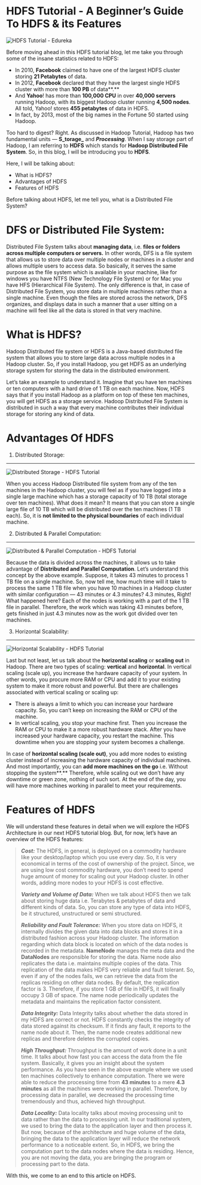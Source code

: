 HDFS Tutorial - A Beginner’s Guide To HDFS & its Features
=========================================================

![HDFS Tutorial - Edureka](https://miro.medium.com/v2/resize:fit:1386/format:webp/1*KJZK4ywyp96t68DiphHaRw.png)

Before moving ahead in this HDFS tutorial blog, let me take you through some of the insane statistics related to HDFS:

*   In 2010, **Facebook** claimed to have one of the largest HDFS cluster storing **21 Petabytes** of data.
*   In 2012, **Facebook** declared that they have the largest single HDFS cluster with more than **100 PB** of data**.**
*   And **Yahoo**! has more than **100,000 CPU** in over **40,000 servers** running Hadoop, with its biggest Hadoop cluster running **4,500 nodes**. All told, Yahoo! stores **455 petabytes** of data in HDFS.
*   In fact, by 2013, most of the big names in the Fortune 50 started using Hadoop.

Too hard to digest? Right. As discussed in Hadoop Tutorial, Hadoop has two fundamental units — **S_torage_** and **_Processing_**. When I say storage part of Hadoop, I am referring to **HDFS** which stands for **Hadoop Distributed File System**. So, in this blog, I will be introducing you to **HDFS**.

Here, I will be talking about:

*   What is HDFS?
*   Advantages of HDFS
*   Features of HDFS

Before talking about HDFS, let me tell you, what is a Distributed File System?

DFS or Distributed File System:
===============================

Distributed File System talks about **managing data**, i.e. **files or folders across multiple computers or servers.** In other words, DFS is a file system that allows us to store data over multiple nodes or machines in a cluster and allows multiple users to access data. So basically, it serves the same purpose as the file system which is available in your machine, like for windows you have NTFS (New Technology File System) or for Mac you have HFS (Hierarchical File System). The only difference is that, in case of Distributed File System, you store data in multiple machines rather than a single machine. Even though the files are stored across the network, DFS organizes, and displays data in such a manner that a user sitting on a machine will feel like all the data is stored in that very machine.

What is HDFS?
=============

Hadoop Distributed file system or HDFS is a Java-based distributed file system that allows you to store large data across multiple nodes in a Hadoop cluster. So, if you install Hadoop, you get HDFS as an underlying storage system for storing the data in the distributed environment.

Let’s take an example to understand it. Imagine that you have ten machines or ten computers with a hard drive of 1 TB on each machine. Now, HDFS says that if you install Hadoop as a platform on top of these ten machines, you will get HDFS as a storage service. Hadoop Distributed File System is distributed in such a way that every machine contributes their individual storage for storing any kind of data.

Advantages Of HDFS
==================

1. Distributed Storage:
------------------------

![Distributed Storage - HDFS Tutorial](https://miro.medium.com/v2/resize:fit:978/format:webp/1*-EtAtA1XHmWdZwt15lGy6g.png)

When you access Hadoop Distributed file system from any of the ten machines in the Hadoop cluster, you will feel as if you have logged into a single large machine which has a storage capacity of 10 TB (total storage over ten machines). What does it mean? It means that you can store a single large file of 10 TB which will be distributed over the ten machines (1 TB each). So, it is **not limited to the physical boundaries** of each individual machine.

2. Distributed & Parallel Computation:
---------------------------------------

![Distributed & Parallel Computation - HDFS Tutorial](https://miro.medium.com/v2/resize:fit:978/format:webp/1*PpALoHmnfaNoKSSb8OZGtA.png)

Because the data is divided across the machines, it allows us to take advantage of **Distributed and Parallel Computation**. Let’s understand this concept by the above example. Suppose, it takes 43 minutes to process 1 TB file on a single machine. So, now tell me, how much time will it take to process the same 1 TB file when you have 10 machines in a Hadoop cluster with similar configuration — 43 minutes or 4.3 minutes? 4.3 minutes, Right! What happened here? Each of the nodes is working with a part of the 1 TB file in parallel. Therefore, the work which was taking 43 minutes before, gets finished in just 4.3 minutes now as the work got divided over ten machines.

3. Horizontal Scalability:
---------------------------

![Horizontal Scalability - HDFS Tutorial](https://miro.medium.com/v2/resize:fit:1056/format:webp/1*AS9jEuMjYcPNqy-qyfwKoQ.png)

Last but not least, let us talk about the **horizontal scaling** or **scaling out** in Hadoop. There are two types of scaling: **vertical** and **horizontal**. In vertical scaling (scale up), you increase the hardware capacity of your system. In other words, you procure more RAM or CPU and add it to your existing system to make it more robust and powerful. But there are challenges associated with vertical scaling or scaling up:

*   There is always a limit to which you can increase your hardware capacity. So, you can’t keep on increasing the RAM or CPU of the machine.
*   In vertical scaling, you stop your machine first. Then you increase the RAM or CPU to make it a more robust hardware stack. After you have increased your hardware capacity, you restart the machine. This downtime when you are stopping your system becomes a challenge.

In case of **horizontal scaling (scale out)**, you add more nodes to existing cluster instead of increasing the hardware capacity of individual machines. And most importantly, you can **add more machines on the go** i.e. Without stopping the system**.** Therefore, while scaling out we don’t have any downtime or green zone, nothing of such sort. At the end of the day, you will have more machines working in parallel to meet your requirements.

Features of HDFS
================

We will understand these features in detail when we will explore the HDFS Architecture in our next HDFS tutorial blog. But, for now, let’s have an overview of the HDFS features:

> **_Cost:_** The HDFS, in general, is deployed on a commodity hardware like your desktop/laptop which you use every day. So, it is very economical in terms of the cost of ownership of the project. Since, we are using low cost commodity hardware, you don’t need to spend huge amount of money for scaling out your Hadoop cluster. In other words, adding more nodes to your HDFS is cost effective.
> 
> **_Variety and Volume of Data:_** When we talk about HDFS then we talk about storing huge data i.e. Terabytes & petabytes of data and different kinds of data. So, you can store any type of data into HDFS, be it structured, unstructured or semi structured.
> 
> **_Reliability and Fault Tolerance:_** When you store data on HDFS, it internally divides the given data into data blocks and stores it in a distributed fashion across your Hadoop cluster. The information regarding which data block is located on which of the data nodes is recorded in the metadata. **NameNode** manages the meta data and the **DataNodes** are responsible for storing the data.
> Name node also replicates the data i.e. maintains multiple copies of the data. This replication of the data makes HDFS very reliable and fault tolerant. So, even if any of the nodes fails, we can retrieve the data from the replicas residing on other data nodes. By default, the replication factor is 3. Therefore, if you store 1 GB of file in HDFS, it will finally occupy 3 GB of space. The name node periodically updates the metadata and maintains the replication factor consistent.
> 
> **_Data Integrity:_** Data Integrity talks about whether the data stored in my HDFS are correct or not. HDFS constantly checks the integrity of data stored against its checksum. If it finds any fault, it reports to the name node about it. Then, the name node creates additional new replicas and therefore deletes the corrupted copies.
> 
> **_High Throughput:_** Throughput is the amount of work done in a unit time. It talks about how fast you can access the data from the file system. Basically, it gives you an insight about the system performance. As you have seen in the above example where we used ten machines collectively to enhance computation. There we were able to reduce the processing time from **43 minutes** to a mere **4.3 minutes** as all the machines were working in parallel. Therefore, by processing data in parallel, we decreased the processing time tremendously and thus, achieved high throughput.
> 
> **_Data Locality:_** Data locality talks about moving processing unit to data rather than the data to processing unit. In our traditional system, we used to bring the data to the application layer and then process it. But now, because of the architecture and huge volume of the data, bringing the data to the application layer will reduce the network performance to a noticeable extent. So, in HDFS, we bring the computation part to the data nodes where the data is residing. Hence, you are not moving the data, you are bringing the program or processing part to the data.

With this, we come to an end to this article on HDFS.
